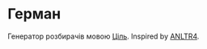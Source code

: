 # Герман

Генератор розбирачів мовою [Ціль](https://ціль.укр/). Inspired by [ANLTR4](https://www.antlr.org/).